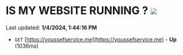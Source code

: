 # IS MY WEBSITE RUNNING ? [![](https://img.shields.io/static/v1?label=Sponsor&message=%E2%9D%A4&logo=GitHub&color=%23fe8e86)](https://github.com/sponsors/<username>)

Last updated: **1/4/2024, 1:44:16 PM**

- `GET` [https://youssefservice.me](https://youssefservice.me) - **Up** (1036ms)
